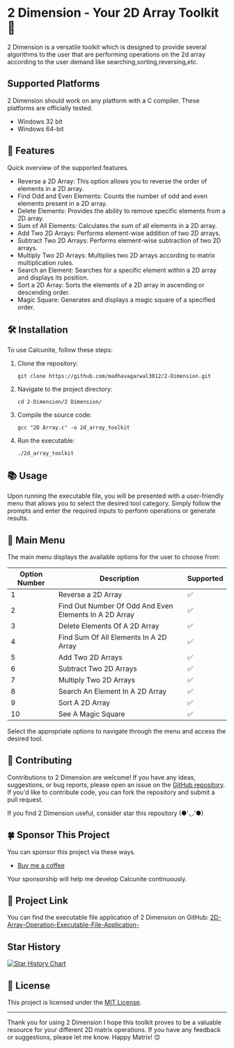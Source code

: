 # 2 Dimension - Your 2D Array Toolkit 🧰

2 Dimension is a versatile toolkit which is designed to provide several algorithms to the user that are performing operations on the 2d array according to the user demand like searching,sorting,reversing,etc.

## Supported Platforms

2 Dimension should work on any platform with a C compiler.
These platforms are officially tested.

+ Windows 32 bit
+ Windows 64-bit

## 🌟 Features

Quick overview of the supported features.

- Reverse a 2D Array: This option allows you to reverse the order of elements in a 2D array.
- Find Odd and Even Elements: Counts the number of odd and even elements present in a 2D array.
- Delete Elements: Provides the ability to remove specific elements from a 2D array.
- Sum of All Elements: Calculates the sum of all elements in a 2D array.
- Add Two 2D Arrays: Performs element-wise addition of two 2D arrays.
- Subtract Two 2D Arrays: Performs element-wise subtraction of two 2D arrays.
- Multiply Two 2D Arrays: Multiplies two 2D arrays according to matrix multiplication rules.
- Search an Element: Searches for a specific element within a 2D array and displays its position.
- Sort a 2D Array: Sorts the elements of a 2D array in ascending or descending order.
- Magic Square: Generates and displays a magic square of a specified order.

## 🛠️ Installation

To use Calcunite, follow these steps:

1. Clone the repository:
   ```
   git clone https://github.com/madhavagarwal3012/2-Dimension.git
   ```
   
2. Navigate to the project directory:
   ```
   cd 2-Dimension/2 Dimension/
   ```

3. Compile the source code:
   ```
   gcc "2D Array.c" -o 2d_array_toolkit
   ```

4. Run the executable:
   ```
   ./2d_array_toolkit
   ```

## 📚 Usage

Upon running the executable file, you will be presented with a user-friendly menu that allows you to select the desired tool category. Simply follow the prompts and enter the required inputs to perform operations or generate results.


## 📝 Main Menu

The main menu displays the available options for the user to choose from:

| Option Number | Description                                                   | Supported |
|---------------|---------------------------------------------------------------|-----------|
| 1             | Reverse a 2D Array                                            | ✅         |
| 2             | Find Out Number Of Odd And Even Elements In A 2D Array        | ✅         |
| 3             | Delete Elements Of A 2D Array                                 | ✅         |
| 4             | Find Sum Of All Elements In A 2D Array                        | ✅         |
| 5             | Add Two 2D Arrays                                             | ✅         |
| 6             | Subtract Two 2D Arrays                                        | ✅         |
| 7             | Multiply Two 2D Arrays                                        | ✅         |
| 8             | Search An Element In A 2D Array                               | ✅         |
| 9             | Sort A 2D Array                                               | ✅         |
| 10            | See A Magic Square                                            | ✅         |

Select the appropriate options to navigate through the menu and access the desired tool.

## 🤝 Contributing

Contributions to 2 Dimension are welcome! If you have any ideas, suggestions, or bug reports, please open an issue on the [GitHub repository](https://github.com/madhavagarwal3012/2D-Array-Operation-Executable-File-Application-/issues). If you'd like to contribute code, you can fork the repository and submit a pull request.

If you find 2 Dimension useful, consider star this repository (●'◡'●)

## 🍀 Sponsor This Project

You can sponsor this project via these ways.

+ [Buy me a coffee](https://buymeacoffee.com/madhavagarwal3012)

Your sponsorship will help me develop Calcunite continuously.

## 🔗 Project Link

You can find the executable file application of 2 Dimension on GitHub:
[2D-Array-Operation-Executable-File-Application-](https://github.com/madhavagarwal3012/2D-Array-Operation-Executable-File-Application-/tree/main/Application)

## Star History

[![Star History Chart](https://api.star-history.com/svg?repos=madhavagarwal3012/2D-Array-Operation-Executable-File-Application-&type=Date)](https://star-history.com/#madhavagarwal3012/2D-Array-Operation-Executable-File-Application-&Date)

## 📖 License

This project is licensed under the [MIT License](LICENSE).

---

Thank you for using 2 Dimension I hope this toolkit proves to be a valuable resource for your different 2D matrix operations. If you have any feedback or suggestions, please let me know. Happy Matrix! 😊
